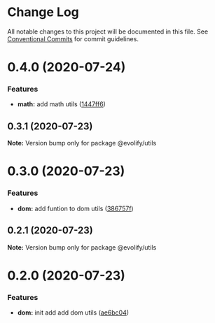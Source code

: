 # Change Log

All notable changes to this project will be documented in this file.
See [Conventional Commits](https://conventionalcommits.org) for commit guidelines.

# 0.4.0 (2020-07-24)


### Features

* **math:** add math utils ([1447ff6](https://github.com/evolify/utils/commit/1447ff6f550477a978467e3d61d0084b1dc5574d))





## 0.3.1 (2020-07-23)

**Note:** Version bump only for package @evolify/utils





# 0.3.0 (2020-07-23)


### Features

* **dom:** add funtion to dom utils ([386757f](https://github.com/evolify/utils/commit/386757fd7bebc36736bbf710f4116923acba0ac6))





## 0.2.1 (2020-07-23)

**Note:** Version bump only for package @evolify/utils





# 0.2.0 (2020-07-23)


### Features

* **dom:** init add add dom utils ([ae6bc04](https://github.com/evolify/utils/commit/ae6bc041a382ebc14004ad214dfe1bc04a8f12c5))
